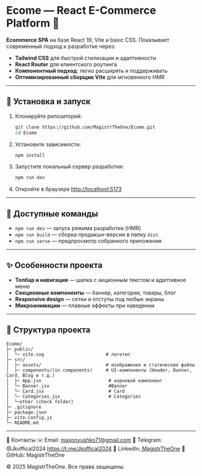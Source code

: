 # Ecome — React E-Commerce Platform 🚀

**Ecommerce SPA** на базе React 19, Vite и basic CSS. Показывает современный подход к разработке через:

* **Tailwind CSS** для быстрой стилизации и адаптивности
* **React Router** для клиентского роутинга
* **Компонентный подход**: легко расширять и поддерживать
* **Оптимизированный сборщик Vite** для мгновенного HMR

---

## 🔧 Установка и запуск

1. Клонируйте репозиторий:

   ```bash
   git clone https://github.com/MagistrTheOne/Ecome.git
   cd Ecome
   ```
2. Установите зависимости:

   ```bash
   npm install
   ```
3. Запустите локальный сервер разработки:

   ```bash
   npm run dev
   ```
4. Откройте в браузере [http://localhost:5173](http://localhost:5173)

---

## 🚀 Доступные команды

* `npm run dev` — запуск режима разработки (HMR)
* `npm run build` — сборка продакшн-версии в папку `dist`
* `npm run serve` — предпросмотр собранного приложения

---

## ✨ Особенности проекта

* **Топбар и навигация** — шапка с акционным текстом и адаптивное меню
* **Секционные компоненты** — баннер, категории, товары, блог
* **Responsive design** — сетки и отступы под любые экраны
* **Микроанимации** — плавные эффекты при наведении

---

## 📂 Структура проекта

```
Ecome/
├─ public/
│  └─ vite.svg                       # логотип
├─ src/
│  ├─ assets/                        # изображения и статические файлы
│  ├─ components/(in components)     # UI-компоненты (Header, Banner, Card, Blog и т.д.)
│  ├─ App.jsx                         # корневой компонент
│  └─ Banner.jsx                      #Banner
│  └─ Card.jsx                        # Card
│  └─ Categories.jsx                  # Categories
│  └─other (check folder)
├─ .gitignore
├─ package.json
├─ vite.config.js
└─ README.md
```

---

🤝 Контакты
✉️ Email: maxonyushko71@gmail.com
💬 Telegram: @Jkoffical2024 https://t.me/Jkoffical2024
👔 LinkedIn:[ MagistrTheOne](https://www.linkedin.com/in/magistrtheone/)
🐙 GitHub: MagistrTheOne

© 2025 MagistrTheOne. Все права защищены.
